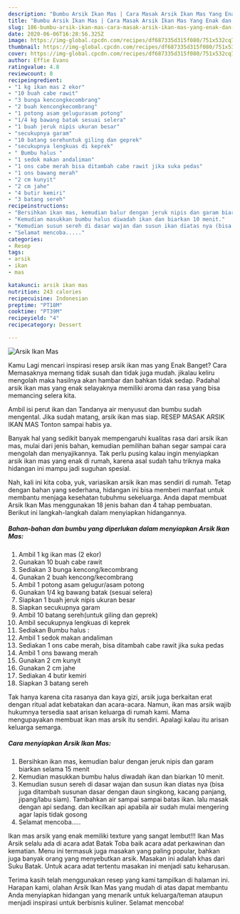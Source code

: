 ```yaml
---
description: "Bumbu Arsik Ikan Mas | Cara Masak Arsik Ikan Mas Yang Enak dan Simpel"
title: "Bumbu Arsik Ikan Mas | Cara Masak Arsik Ikan Mas Yang Enak dan Simpel"
slug: 186-bumbu-arsik-ikan-mas-cara-masak-arsik-ikan-mas-yang-enak-dan-simpel
date: 2020-06-06T16:28:56.325Z
image: https://img-global.cpcdn.com/recipes/df687335d315f080/751x532cq70/arsik-ikan-mas-foto-resep-utama.jpg
thumbnail: https://img-global.cpcdn.com/recipes/df687335d315f080/751x532cq70/arsik-ikan-mas-foto-resep-utama.jpg
cover: https://img-global.cpcdn.com/recipes/df687335d315f080/751x532cq70/arsik-ikan-mas-foto-resep-utama.jpg
author: Effie Evans
ratingvalue: 4.8
reviewcount: 8
recipeingredient:
- "1 kg ikan mas 2 ekor"
- "10 buah cabe rawit"
- "3 bunga kencongkecombrang"
- "2 buah kencongkecombrang"
- "1 potong asam gelugurasam potong"
- "1/4 kg bawang batak sesuai selera"
- "1 buah jeruk nipis ukuran besar"
- "secukupnya garam"
- "10 batang serehuntuk giling dan geprek"
- "secukupnya lengkuas di keprek"
- " Bumbu halus "
- "1 sedok makan andaliman"
- "1 ons cabe merah bisa ditambah cabe rawit jika suka pedas"
- "1 ons bawang merah"
- "2 cm kunyit"
- "2 cm jahe"
- "4 butir kemiri"
- "3 batang sereh"
recipeinstructions:
- "Bersihkan ikan mas, kemudian balur dengan jeruk nipis dan garam biarkan selama 15 menit"
- "Kemudian masukkan bumbu halus diwadah ikan dan biarkan 10 menit."
- "Kemudian susun sereh di dasar wajan dan susun ikan diatas nya (bisa juga ditambah susunan dasar dengan daun singkong, kacang panjang, jipang/labu siam). Tambahkan air sampai sampai batas ikan. lalu masak dengan api sedang. dan kecilkan api apabila air sudah mulai mengering agar lapis tidak gosong"
- "Selamat mencoba....."
categories:
- Resep
tags:
- arsik
- ikan
- mas

katakunci: arsik ikan mas 
nutrition: 243 calories
recipecuisine: Indonesian
preptime: "PT18M"
cooktime: "PT39M"
recipeyield: "4"
recipecategory: Dessert

---
```



![Arsik Ikan Mas](https://img-global.cpcdn.com/recipes/df687335d315f080/751x532cq70/arsik-ikan-mas-foto-resep-utama.jpg)

Kamu Lagi mencari inspirasi resep arsik ikan mas yang Enak Banget? Cara Memasaknya memang tidak susah dan tidak juga mudah. jikalau keliru mengolah maka hasilnya akan hambar dan bahkan tidak sedap. Padahal arsik ikan mas yang enak selayaknya memiliki aroma dan rasa yang bisa memancing selera kita.

Ambil isi perut ikan dan Tandanya air menyusut dan bumbu sudah mengental. Jika sudah matang, arsik ikan mas siap. RESEP MASAK ARSIK IKAN MAS Tonton sampai habis ya.

Banyak hal yang sedikit banyak mempengaruhi kualitas rasa dari arsik ikan mas, mulai dari jenis bahan, kemudian pemilihan bahan segar sampai cara mengolah dan menyajikannya. Tak perlu pusing kalau ingin menyiapkan arsik ikan mas yang enak di rumah, karena asal sudah tahu triknya maka hidangan ini mampu jadi suguhan spesial.


Nah, kali ini kita coba, yuk, variasikan arsik ikan mas sendiri di rumah. Tetap dengan bahan yang sederhana, hidangan ini bisa memberi manfaat untuk membantu menjaga kesehatan tubuhmu sekeluarga. Anda dapat membuat Arsik Ikan Mas menggunakan 18 jenis bahan dan 4 tahap pembuatan. Berikut ini langkah-langkah dalam menyiapkan hidangannya.

<!--inarticleads1-->

##### Bahan-bahan dan bumbu yang diperlukan dalam menyiapkan Arsik Ikan Mas:

1. Ambil 1 kg ikan mas (2 ekor)
1. Gunakan 10 buah cabe rawit
1. Sediakan 3 bunga kencong/kecombrang
1. Gunakan 2 buah kencong/kecombrang
1. Ambil 1 potong asam gelugur/asam potong
1. Gunakan 1/4 kg bawang batak (sesuai selera)
1. Siapkan 1 buah jeruk nipis ukuran besar
1. Siapkan secukupnya garam
1. Ambil 10 batang sereh(untuk giling dan geprek)
1. Ambil secukupnya lengkuas di keprek
1. Sediakan  Bumbu halus :
1. Ambil 1 sedok makan andaliman
1. Sediakan 1 ons cabe merah, bisa ditambah cabe rawit jika suka pedas
1. Ambil 1 ons bawang merah
1. Gunakan 2 cm kunyit
1. Gunakan 2 cm jahe
1. Sediakan 4 butir kemiri
1. Siapkan 3 batang sereh


Tak hanya karena cita rasanya dan kaya gizi, arsik juga berkaitan erat dengan ritual adat kebatakan dan acara-acara. Namun, ikan mas arsik wajib hukumnya tersedia saat arisan keluarga di rumah kami. Mama mengupayakan membuat ikan mas arsik itu sendiri. Apalagi kalau itu arisan keluarga semarga. 

<!--inarticleads2-->

##### Cara menyiapkan Arsik Ikan Mas:

1. Bersihkan ikan mas, kemudian balur dengan jeruk nipis dan garam biarkan selama 15 menit
1. Kemudian masukkan bumbu halus diwadah ikan dan biarkan 10 menit.
1. Kemudian susun sereh di dasar wajan dan susun ikan diatas nya (bisa juga ditambah susunan dasar dengan daun singkong, kacang panjang, jipang/labu siam). Tambahkan air sampai sampai batas ikan. lalu masak dengan api sedang. dan kecilkan api apabila air sudah mulai mengering agar lapis tidak gosong
1. Selamat mencoba.....


Ikan mas arsik yang enak memiliki texture yang sangat lembut!!! Ikan Mas Arsik selalu ada di acara adat Batak Toba baik acara adat perkawinan dan kematian. Menu ini termasuk juga masakan yang paling popular, bahkan juga banyak orang yang menyebutkan arsik. Masakan ini adalah khas dari Suku Batak. Untuk acara adat tertentu masakan ini menjadi satu keharusan. 

Terima kasih telah menggunakan resep yang kami tampilkan di halaman ini. Harapan kami, olahan Arsik Ikan Mas yang mudah di atas dapat membantu Anda menyiapkan hidangan yang menarik untuk keluarga/teman ataupun menjadi inspirasi untuk berbisnis kuliner. Selamat mencoba!
